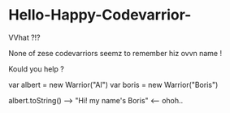 # Hello-Happy-Codevarrior-

VVhat ?!?

None of zese codevarriors seemz to remember hiz ovvn name !

Kould you help ?

var albert = new Warrior("Al")
var boris  = new Warrior("Boris")

albert.toString() --> "Hi! my name's Boris" <-- ohoh..
